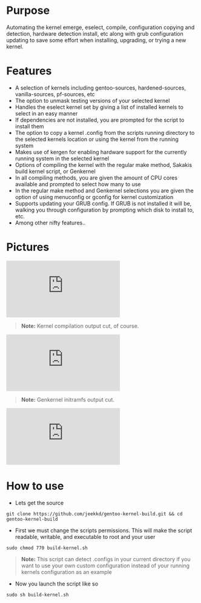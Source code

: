 Purpose
===

Automating the kernel emerge, eselect, compile, configuration copying and detection, 
hardware detection install, etc along with grub configuration updating to save some effort when 
installing, upgrading, or trying a new kernel.

Features
===

- A selection of kernels including gentoo-sources, hardened-sources, vanilla-sources, pf-sources, etc
- The option to unmask testing versions of your selected kernel
- Handles the eselect kernel set by giving a list of installed kernels to select in an easy manner
- If dependencies are not installed, you are prompted for the script to install them
- The option to copy a kernel .config from the scripts running directory to the selected kernels location or using the kernel from the running system
- Makes use of kergen for enabling hardware support for the currently running system in the selected kernel
- Options of compiling the kernel with the regular make method, Sakakis build kernel script, or Genkernel
- In all compiling methods, you are given the amount of CPU cores available and prompted to select how many to use
- In the regular make method and Genkernel selections you are given the option of using menuconfig or gconfig for kernel customization
- Supports updating your GRUB config. If GRUB is not installed it will be, walking you through configuration by prompting which disk to install to, etc.
- Among other nifty features..

Pictures
===

![daulton.ca](https://daulton.ca/lib/exe/fetch.php?cache=&media=bash_script_pictures:build-kernel-01.png)

> **Note:** 
> Kernel compilation output cut, of course.

![daulton.ca](https://daulton.ca/lib/exe/fetch.php?cache=&media=bash_script_pictures:build-kernel-02.png)

> **Note:** 
> Genkernel initramfs output cut.

![daulton.ca](https://daulton.ca/lib/exe/fetch.php?cache=&media=bash_script_pictures:build-kernel-03.png)


How to use
===

- Lets get the source

```
git clone https://github.com/jeekkd/gentoo-kernel-build.git && cd gentoo-kernel-build
```

- First we must change the scripts permissions. This will make the script readable, writable, and 
executable to root and your user

```
sudo chmod 770 build-kernel.sh
```

> **Note:** 
> This script can detect .configs in your current directory if you want to use your own custom configuration
> instead of your running kernels configuration as an example

- Now you launch the script like so

```
sudo sh build-kernel.sh
```


